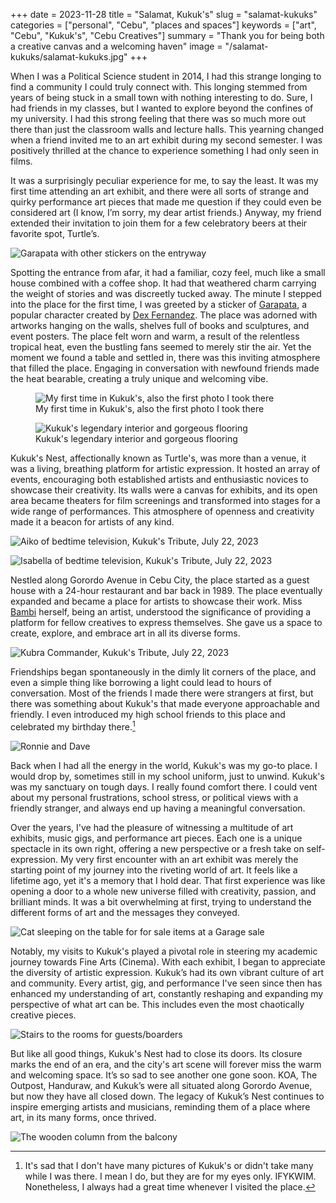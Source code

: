 +++
date = 2023-11-28
title = "Salamat, Kukuk's"
slug = "salamat-kukuks"
categories = ["personal", "Cebu", "places and spaces"]
keywords = ["art", "Cebu", "Kukuk's", "Cebu Creatives"]
summary = "Thank you for being both a creative canvas and a welcoming haven"
image = "/salamat-kukuks/salamat-kukuks.jpg"
+++


When I was a Political Science student in 2014, I had this strange longing to find a community I could truly connect with. This longing stemmed from years of being stuck in a small town with nothing interesting to do. Sure, I had friends in my classes, but I wanted to explore beyond the confines of my university. I had this strong feeling that there was so much more out there than just the classroom walls and lecture halls. This yearning changed when a friend invited me to an art exhibit during my second semester. I was positively thrilled at the chance to experience something I had only seen in films.

It was a surprisingly peculiar experience for me, to say the least. It was my first time attending an art exhibit, and there were all sorts of strange and quirky performance art pieces that made me question if they could even be considered art (I know, I’m sorry, my dear artist friends.) Anyway, my friend extended their invitation to join them for a few celebratory beers at their favorite spot, Turtle’s.

![Garapata with other stickers on the entryway](kukuks-garapata.jpg "Garapata with other stickers on the entryway")

Spotting the entrance from afar, it had a familiar, cozy feel, much like a small house combined with a coffee shop. It had that weathered charm carrying the weight of stories and was discreetly tucked away. The minute I stepped into the place for the first time, I was greeted by a sticker of [Garapata](https://www.instagram.com/garapata_), a popular character created by [Dex Fernandez](https://dexfernandez.blogspot.com/?ref=krabf.com). The place was adorned with artworks hanging on the walls, shelves full of books and sculptures, and event posters. The place felt worn and warm, a result of the relentless tropical heat, even the bustling fans seemed to merely stir the air. Yet the moment we found a table and settled in, there was this inviting atmosphere that filled the place. Engaging in conversation with newfound friends made the heat bearable, creating a truly unique and welcoming vibe.

<div class="container">
  <div class="twocol">
    <figure class="sbs">
<img src="kukuks-first-visit.jpg" alt="My first time in Kukuk's, also the first photo I took there" data-action="zoom">
<figcaption>My first time in Kukuk's, also the first photo I took there</figcaption>
</figure>
  <figure class="sbs">
<img src="kukuks-interior.jpg" alt="Kukuk's legendary interior and gorgeous flooring" data-action="zoom">
<figcaption>Kukuk's legendary interior and gorgeous flooring</figcaption>
</div>
</div>

Kukuk's Nest, affectionally known as Turtle's, was more than a venue, it was a living, breathing platform for artistic expression. It hosted an array of events, encouraging both established artists and enthusiastic novices to showcase their creativity. Its walls were a canvas for exhibits, and its open area became theaters for film screenings and transformed into stages for a wide range of performances. This atmosphere of openness and creativity made it a beacon for artists of any kind.

![Aiko of bedtime television, Kukuk's Tribute, July 22, 2023](kukuks-tribute12.jpg "Aiko of bedtime television, Kukuk's Tribute, July 22, 2023")

![Isabella of bedtime television, Kukuk's Tribute, July 22, 2023](kukuks-tribute10.jpg "Isabella of bedtime television, Kukuk's Tribute, July 22, 2023")

Nestled along Gorordo Avenue in Cebu City, the place started as a guest house with a 24-hour restaurant and bar back in 1989. The place eventually expanded and became a place for artists to showcase their work. Miss [Bambi](https://www.imdb.com/name/nm2811702/) herself, being an artist, understood the significance of providing a platform for fellow creatives to express themselves. She gave us a space to create, explore, and embrace art in all its diverse forms.

![Kubra Commander, Kukuk's Tribute, July 22, 2023](kukuks-tribute6.jpg "Kubra Commander, Kukuk's Tribute, July 22, 2023")

Friendships began spontaneously in the dimly lit corners of the place, and even a simple thing like borrowing a light could lead to hours of conversation. Most of the friends I made there were strangers at first, but there was something about Kukuk's that made everyone approachable and friendly. I even introduced my high school friends to this place and celebrated my birthday there.[^1]

![Ronnie and Dave](kukuks-ronnie-dave.jpeg "Ronnie and Dave")

Back when I had all the energy in the world, Kukuk's was my go-to place. I would drop by, sometimes still in my school uniform, just to unwind. Kukuk's was my sanctuary on tough days. I really found comfort there. I could vent about my personal frustrations, school stress, or political views with a friendly stranger, and always end up having a meaningful conversation.

Over the years, I've had the pleasure of witnessing a multitude of art exhibits, music gigs, and performance art pieces. Each one is a unique spectacle in its own right, offering a new perspective or a fresh take on self-expression. My very first encounter with an art exhibit was merely the starting point of my journey into the riveting world of art. It feels like a lifetime ago, yet it's a memory that I hold dear. That first experience was like opening a door to a whole new universe filled with creativity, passion, and brilliant minds. It was a bit overwhelming at first, trying to understand the different forms of art and the messages they conveyed.

![Cat sleeping on the table for for sale items at a Garage sale](kukuks-garage-sale.jpg "#CatsWithJobs, #WarehouseCat; Garage Sale. April 27, 2019")

Notably, my visits to Kukuk's played a pivotal role in steering my academic journey towards Fine Arts (Cinema). With each exhibit, I began to appreciate the diversity of artistic expression. Kukuk’s had its own vibrant culture of art and community. Every artist, gig, and performance I've seen since then has enhanced my understanding of art, constantly reshaping and expanding my perspective of what art can be. This includes even the most chaotically creative pieces.

![Stairs to the rooms for guests/boarders](kukuks-tribute11.jpg "Stairs to the rooms for guests/boarders")

But like all good things, Kukuk's Nest had to close its doors. Its closure marks the end of an era, and the city's art scene will forever miss the warm and welcoming space. It’s so sad to see another one gone soon. KOA, The Outpost, Handuraw, and Kukuk’s were all situated along Gorordo Avenue, but now they have all closed down. The legacy of Kukuk’s Nest continues to inspire emerging artists and musicians, reminding them of a place where art, in its many forms, once thrived.

![The wooden column from the balcony](kukuks-tribute2.jpg "The wooden column from the balcony")




[^1]: It's sad that I don't have many pictures of Kukuk's or didn't take many while I was there. I mean I do, but they are for my eyes only. IFYKWIM. Nonetheless, I always had a great time whenever I visited the place.